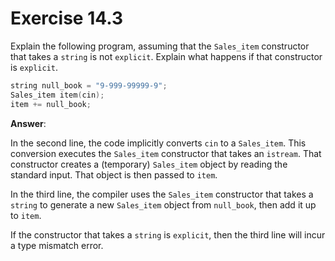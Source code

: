 # Exercise 14.3

Explain the following program, assuming that the `Sales_item` constructor that takes a `string` is not `explicit`. Explain what happens if that constructor is `explicit`.

```cpp
string null_book = "9-999-99999-9";
Sales_item item(cin);
item += null_book;
```

**Answer**:

In the second line, the code implicitly converts `cin` to a `Sales_item`. This conversion executes the `Sales_item` constructor that takes an `istream`. That constructor creates a (temporary) `Sales_item` object by reading the standard input. That object is then passed to `item`.

In the third line, the compiler uses the `Sales_item` constructor that takes a `string` to generate a new `Sales_item` object from `null_book`, then add it up to `item`.

If the constructor that takes a `string` is `explicit`, then the third line will incur a type mismatch error.